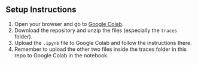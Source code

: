## Setup Instructions

1. Open your browser and go to [Google Colab](https://colab.research.google.com).
2. Download the repository and unzip the files (especially the `traces` folder).
3. Upload the `.ipynb` file to Google Colab and follow the instructions there.
4. Remember to upload the other two files inside the traces folder in this repo to Google Colab in the notebook.
